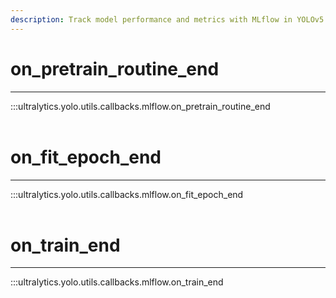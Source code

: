 ```yaml
---
description: Track model performance and metrics with MLflow in YOLOv5. Use callbacks like on_pretrain_routine_end or on_train_end to log information.
---
```


# on_pretrain_routine_end
---
:::ultralytics.yolo.utils.callbacks.mlflow.on_pretrain_routine_end
<br><br>

# on_fit_epoch_end
---
:::ultralytics.yolo.utils.callbacks.mlflow.on_fit_epoch_end
<br><br>

# on_train_end
---
:::ultralytics.yolo.utils.callbacks.mlflow.on_train_end
<br><br>